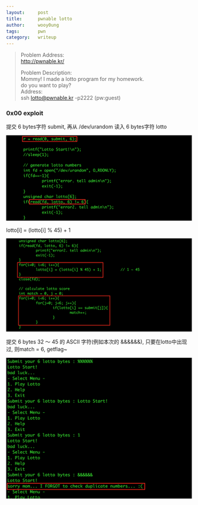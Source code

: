 ```yaml
---
layout:     post
title:      pwnable lotto
author:     wooy0ung
tags: 		pwn
category:  	writeup
---
```



>Problem Address:  
>http://pwnable.kr/  
>  
>Problem Description:  
>Mommy! I made a lotto program for my homework.  
>do you want to play?  
>Address:  
>ssh lotto@pwnable.kr -p2222 (pw:guest)  
<!-- more -->


### 0x00 exploit

提交 6 bytes字符 submit, 再从 /dev/urandom 读入 6 bytes字符 lotto

![](/assets/img/writeup/pwn/2017-08-27-pwnable-lotto/0x00.png)

lotto[i] = (lotto[i] % 45) + 1

![](/assets/img/writeup/pwn/2017-08-27-pwnable-lotto/0x01.png)

提交 6 bytes 32 ～ 45 的 ASCII 字符(例如本次的 &&&&&&), 只要在lotto中出现过, 则match = 6, getflag~

![](/assets/img/writeup/pwn/2017-08-27-pwnable-lotto/0x02.png)